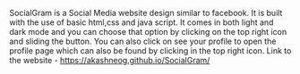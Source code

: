 SocialGram is a Social Media website design similar to facebook.
It is built with the use of basic html,css and java script.
It comes in both light and dark mode and you can choose that option by clicking on the top right icon and sliding the button.
You can also click on see your profile to open the profile page which can also be found by clicking in the top right icon.
Link to the website - https://akashneog.github.io/SocialGram/

